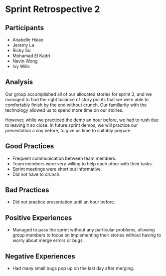 # Sprint Retrospective 2

## Participants
- Anabelle Hsiao
- Jeremy La
- Ricky Su
- Mohamad El Kadri
- Nevin Wong
- Ivy Wills

## Analysis

Our group accomplished all of our allocated stories for sprint 3, and we managed to find the right balance of story points that we were able to comfortably finish by the end without crunch. Our familiarity with the technology allowed us to spend more time on our stories.

However, while we practiced the demo an hour before, we had to rush due to leaving it so close. In future sprint demos, we will practice our presentation a day before, to give us time to suitably prepare.

## Good Practices
- Frequent communication between team members.
- Team members were very willing to help each other with their tasks.
- Sprint meetings were short but informative.
- Did not have to crunch.

## Bad Practices
- Did not practice presentation until an hour before.

## Positive Experiences
- Managed to pass the sprint without any particular problems, allowing group members to focus on implementing their stories without having to worry about merge errors or bugs.

## Negative Experiences
- Had many small bugs pop up on the last day after merging.
